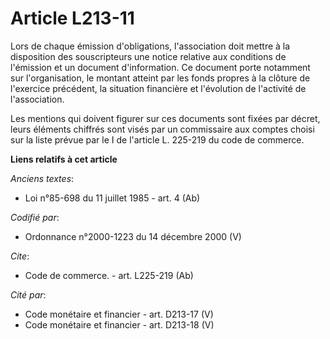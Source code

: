 # Article L213-11

Lors de chaque émission d'obligations, l'association doit mettre à la disposition des souscripteurs une notice relative aux
conditions de l'émission et un document d'information. Ce document porte notamment sur l'organisation, le montant atteint par
les fonds propres à la clôture de l'exercice précédent, la situation financière et l'évolution de l'activité de
l'association.

Les mentions qui doivent figurer sur ces documents sont fixées par décret, leurs éléments chiffrés sont visés par un
commissaire aux comptes choisi sur la liste prévue par le I de l'article L. 225-219 du code de commerce.

**Liens relatifs à cet article**

_Anciens textes_:

  - Loi n°85-698 du 11 juillet 1985 - art. 4 (Ab)

_Codifié par_:

  - Ordonnance n°2000-1223 du 14 décembre 2000 (V)

_Cite_:

  - Code de commerce. - art. L225-219 (Ab)

_Cité par_:

  - Code monétaire et financier - art. D213-17 (V)
  - Code monétaire et financier - art. D213-18 (V)
